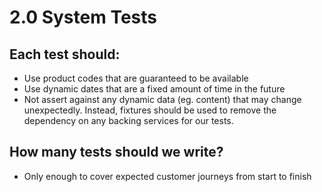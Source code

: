 # 2.0 System Tests

## Each test should:

- Use product codes that are guaranteed to be available
- Use dynamic dates that are a fixed amount of time in the future
- Not assert against any dynamic data (eg. content) that may change unexpectedly. Instead, fixtures should be used to remove the dependency on any backing services for our tests.

## How many tests should we write?

- Only enough to cover expected customer journeys from start to finish
